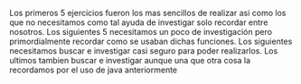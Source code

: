 Los primeros 5 ejercicios fueron los mas sencillos de realizar asi como los que no necesitamos como tal ayuda de investigar solo recordar entre nosotros.
Los siguientes 5 necesitamos un poco de investigación pero primordialmente recordar como se usaban dichas funciones.
Los siguientes necesitamos buscar e investigar casi seguro para poder realizarlos.
Los ultimos tambien buscar e investigar aunque una que otra cosa la recordamos por el uso de java anteriormente
